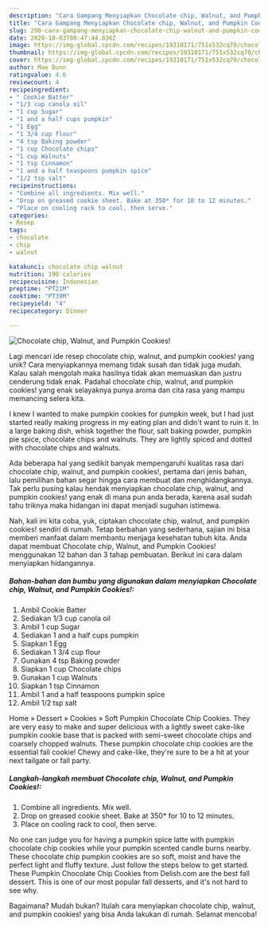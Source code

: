 ```yaml
---
description: "Cara Gampang Menyiapkan Chocolate chip, Walnut, and Pumpkin Cookies! yang Bikin Ngiler"
title: "Cara Gampang Menyiapkan Chocolate chip, Walnut, and Pumpkin Cookies! yang Bikin Ngiler"
slug: 290-cara-gampang-menyiapkan-chocolate-chip-walnut-and-pumpkin-cookies-yang-bikin-ngiler
date: 2020-10-03T08:47:44.836Z
image: https://img-global.cpcdn.com/recipes/19310171/751x532cq70/chocolate-chip-walnut-and-pumpkin-cookies-recipe-main-photo.jpg
thumbnail: https://img-global.cpcdn.com/recipes/19310171/751x532cq70/chocolate-chip-walnut-and-pumpkin-cookies-recipe-main-photo.jpg
cover: https://img-global.cpcdn.com/recipes/19310171/751x532cq70/chocolate-chip-walnut-and-pumpkin-cookies-recipe-main-photo.jpg
author: Mae Dunn
ratingvalue: 4.6
reviewcount: 4
recipeingredient:
- " Cookie Batter"
- "1/3 cup canola oil"
- "1 cup Sugar"
- "1 and a half cups pumpkin"
- "1 Egg"
- "1 3/4 cup flour"
- "4 tsp Baking powder"
- "1 cup Chocolate chips"
- "1 cup Walnuts"
- "1 tsp Cinnamon"
- "1 and a half teaspoons pumpkin spice"
- "1/2 tsp salt"
recipeinstructions:
- "Combine all ingredients. Mix well."
- "Drop on greased cookie sheet. Bake at 350* for 10 to 12 minutes."
- "Place on cooling rack to cool, then serve."
categories:
- Resep
tags:
- chocolate
- chip
- walnut

katakunci: chocolate chip walnut 
nutrition: 190 calories
recipecuisine: Indonesian
preptime: "PT21M"
cooktime: "PT39M"
recipeyield: "4"
recipecategory: Dinner

---
```



![Chocolate chip, Walnut, and Pumpkin Cookies!](https://img-global.cpcdn.com/recipes/19310171/751x532cq70/chocolate-chip-walnut-and-pumpkin-cookies-recipe-main-photo.jpg)

Lagi mencari ide resep chocolate chip, walnut, and pumpkin cookies! yang unik? Cara menyiapkannya memang tidak susah dan tidak juga mudah. Kalau salah mengolah maka hasilnya tidak akan memuaskan dan justru cenderung tidak enak. Padahal chocolate chip, walnut, and pumpkin cookies! yang enak selayaknya punya aroma dan cita rasa yang mampu memancing selera kita.

I knew I wanted to make pumpkin cookies for pumpkin week, but I had just started really making progress in my eating plan and didn&#39;t want to ruin it. In a large baking dish, whisk together the flour, salt baking powder, pumpkin pie spice, chocolate chips and walnuts. They are lightly spiced and dotted with chocolate chips and walnuts.

Ada beberapa hal yang sedikit banyak mempengaruhi kualitas rasa dari chocolate chip, walnut, and pumpkin cookies!, pertama dari jenis bahan, lalu pemilihan bahan segar hingga cara membuat dan menghidangkannya. Tak perlu pusing kalau hendak menyiapkan chocolate chip, walnut, and pumpkin cookies! yang enak di mana pun anda berada, karena asal sudah tahu triknya maka hidangan ini dapat menjadi suguhan istimewa.


Nah, kali ini kita coba, yuk, ciptakan chocolate chip, walnut, and pumpkin cookies! sendiri di rumah. Tetap berbahan yang sederhana, sajian ini bisa memberi manfaat dalam membantu menjaga kesehatan tubuh kita. Anda dapat membuat Chocolate chip, Walnut, and Pumpkin Cookies! menggunakan 12 bahan dan 3 tahap pembuatan. Berikut ini cara dalam menyiapkan hidangannya.

<!--inarticleads1-->

##### Bahan-bahan dan bumbu yang digunakan dalam menyiapkan Chocolate chip, Walnut, and Pumpkin Cookies!:

1. Ambil  Cookie Batter
1. Sediakan 1/3 cup canola oil
1. Ambil 1 cup Sugar
1. Sediakan 1 and a half cups pumpkin
1. Siapkan 1 Egg
1. Sediakan 1 3/4 cup flour
1. Gunakan 4 tsp Baking powder
1. Siapkan 1 cup Chocolate chips
1. Gunakan 1 cup Walnuts
1. Siapkan 1 tsp Cinnamon
1. Ambil 1 and a half teaspoons pumpkin spice
1. Ambil 1/2 tsp salt


Home » Dessert » Cookies » Soft Pumpkin Chocolate Chip Cookies. They are very easy to make and super delicious with a lightly sweet cake-like pumpkin cookie base that is packed with semi-sweet chocolate chips and coarsely chopped walnuts. These pumpkin chocolate chip cookies are the essential fall cookie! Chewy and cake-like, they&#39;re sure to be a hit at your next tailgate or fall party. 

<!--inarticleads2-->

##### Langkah-langkah membuat Chocolate chip, Walnut, and Pumpkin Cookies!:

1. Combine all ingredients. Mix well.
1. Drop on greased cookie sheet. Bake at 350* for 10 to 12 minutes.
1. Place on cooling rack to cool, then serve.


No one can judge you for having a pumpkin spice latte with pumpkin chocolate chip cookies while your pumpkin scented candle burns nearby. These chocolate chip pumpkin cookies are so soft, moist and have the perfect light and fluffy texture. Just follow the steps below to get started. These Pumpkin Chocolate Chip Cookies from Delish.com are the best fall dessert. This is one of our most popular fall desserts, and it&#39;s not hard to see why. 

Bagaimana? Mudah bukan? Itulah cara menyiapkan chocolate chip, walnut, and pumpkin cookies! yang bisa Anda lakukan di rumah. Selamat mencoba!

